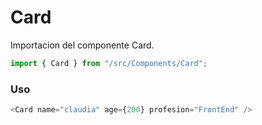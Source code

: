 # Card

Importacion del componente Card.

```js
import { Card } from "/src/Components/Card";
```

<!-- STORY -->

### Uso

```js
<Card name="claudia" age={200} profesion="FrontEnd" />
```
